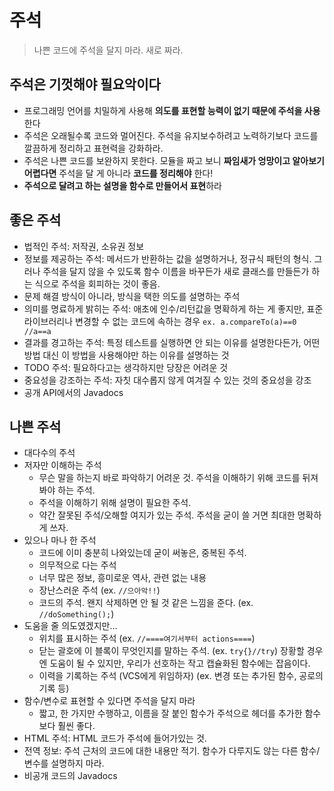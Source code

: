 # 주석
> 나쁜 코드에 주석을 달지 마라. 새로 짜라.


## 주석은 기껏해야 필요악이다
- 프로그래밍 언어를 치밀하게 사용해 **의도를 표현할 능력이 없기 때문에 주석을 사용**한다
- 주석은 오래될수록 코드와 멀어진다. 주석을 유지보수하려고 노력하기보다 코드를 깔끔하게 정리하고 표현력을 강화하라.
- 주석은 나쁜 코드를 보완하지 못한다. 모듈을 짜고 보니 **짜임새가 엉망이고 알아보기 어렵다면** 주석을 달 게 아니라 **코드를 정리해야** 한다!
- **주석으로 달려고 하는 설명을 함수로 만들어서 표현**하라


## 좋은 주석
- 법적인 주석: 저작권, 소유권 정보
- 정보를 제공하는 주석: 메서드가 반환하는 값을 설명하거나, 정규식 패턴의 형식. 그러나 주석을 달지 않을 수 있도록 함수 이름을 바꾸든가 새로 클래스를 만들든가 하는 식으로 주석을 회피하는 것이 좋음.
- 문제 해결 방식이 아니라, 방식을 택한 의도를 설명하는 주석
- 의미를 명료하게 밝히는 주석: 애초에 인수/리턴값을 명확하게 하는 게 좋지만, 표준 라이브러리나 변경할 수 없는 코드에 속하는 경우 `ex. a.compareTo(a)==0 //a==a`
- 결과를 경고하는 주석: 특정 테스트를 실행하면 안 되는 이유를 설명한다든가, 어떤 방법 대신 이 방법을 사용해야만 하는 이유를 설명하는 것
- TODO 주석: 필요하다고는 생각하지만 당장은 어려운 것
- 중요성을 강조하는 주석: 자칫 대수롭지 않게 여겨질 수 있는 것의 중요성을 강조
- 공개 API에서의 Javadocs


## 나쁜 주석
- 대다수의 주석
- 저자만 이해하는 주석
    * 무슨 말을 하는지 바로 파악하기 어려운 것. 주석을 이해하기 위해 코드를 뒤져봐야 하는 주석.
    * 주석을 이해하기 위해 설명이 필요한 주석. 
    * 약간 잘못된 주석/오해할 여지가 있는 주석. 주석을 굳이 쓸 거면 최대한 명확하게 쓰자.
- 있으나 마나 한 주석
    * 코드에 이미 충분히 나와있는데 굳이 써놓은, 중복된 주석.
    * 의무적으로 다는 주석
    * 너무 많은 정보, 흥미로운 역사, 관련 없는 내용
    * 장난스러운 주석 (ex. `//으아악!!`)
    * 코드의 주석. 왠지 삭제하면 안 될 것 같은 느낌을 준다. (ex. `//doSomething();`)
- 도움을 줄 의도였겠지만...
    * 위치를 표시하는 주석 (ex. `//====여기서부터 actions====`)
    * 닫는 괄호에 이 블록이 무엇인지를 말하는 주석. (ex. `try{}//try`) 장황할 경우엔 도움이 될 수 있지만, 우리가 선호하는 작고 캡슐화된 함수에는 잡음이다.
    * 이력을 기록하는 주석 (VCS에게 위임하자) (ex. 변경 또는 추가된 함수, 공로의 기록 등)
- 함수/변수로 표현할 수 있다면 주석을 달지 마라
    * 짧고, 한 가지만 수행하고, 이름을 잘 붙인 함수가 주석으로 헤더를 추가한 함수보다 훨씬 좋다. 
- HTML 주석: HTML 코드가 주석에 들어가있는 것.
- 전역 정보: 주석 근처의 코드에 대한 내용만 적기. 함수가 다루지도 않는 다른 함수/변수를 설명하지 마라.
- 비공개 코드의 Javadocs